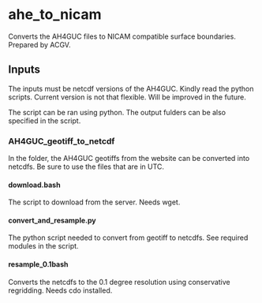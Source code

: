 # ahe_to_nicam
Converts the AH4GUC files to NICAM compatible surface boundaries. Prepared by ACGV.

## Inputs
The inputs must be netcdf versions of the AH4GUC. Kindly read the python scripts. Current version is not that flexible. Will be improved in the future.

The script can be ran using python. The output fulders can be also specified in the script.

### AH4GUC_geotiff_to_netcdf
In the folder, the AH4GUC geotiffs from the website can be converted into netcdfs. Be sure to use the files that are in UTC.

#### download.bash
The script to download from the server. Needs wget.

#### convert_and_resample.py
The python script needed to convert from geotiff to netcdfs. See required modules in the script.

####  resample_0.1bash
Converts the netcdfs to the 0.1 degree resolution using conservative regridding. Needs cdo installed.
